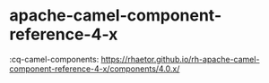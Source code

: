 # apache-camel-component-reference-4-x

:cq-camel-components: https://rhaetor.github.io/rh-apache-camel-component-reference-4-x/components/4.0.x/

